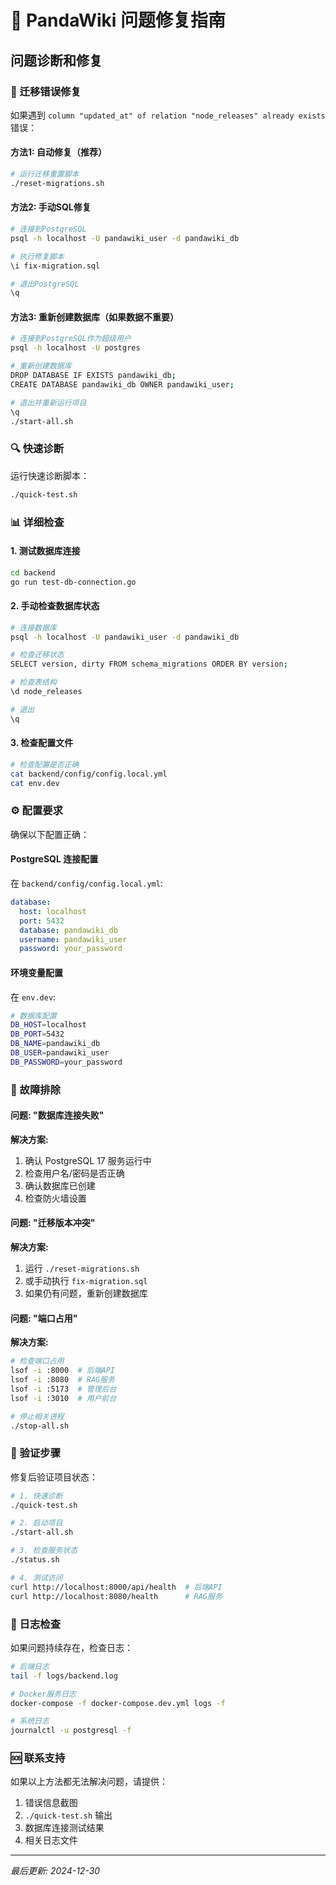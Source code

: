 # 🔧 PandaWiki 问题修复指南

## 问题诊断和修复

### 🚨 迁移错误修复

如果遇到 `column "updated_at" of relation "node_releases" already exists` 错误：

#### 方法1: 自动修复（推荐）
```bash
# 运行迁移重置脚本
./reset-migrations.sh
```

#### 方法2: 手动SQL修复
```bash
# 连接到PostgreSQL
psql -h localhost -U pandawiki_user -d pandawiki_db

# 执行修复脚本
\i fix-migration.sql

# 退出PostgreSQL
\q
```

#### 方法3: 重新创建数据库（如果数据不重要）
```bash
# 连接到PostgreSQL作为超级用户
psql -h localhost -U postgres

# 重新创建数据库
DROP DATABASE IF EXISTS pandawiki_db;
CREATE DATABASE pandawiki_db OWNER pandawiki_user;

# 退出并重新运行项目
\q
./start-all.sh
```

### 🔍 快速诊断

运行快速诊断脚本：
```bash
./quick-test.sh
```

### 📊 详细检查

#### 1. 测试数据库连接
```bash
cd backend
go run test-db-connection.go
```

#### 2. 手动检查数据库状态
```bash
# 连接数据库
psql -h localhost -U pandawiki_user -d pandawiki_db

# 检查迁移状态
SELECT version, dirty FROM schema_migrations ORDER BY version;

# 检查表结构
\d node_releases

# 退出
\q
```

#### 3. 检查配置文件
```bash
# 检查配置是否正确
cat backend/config/config.local.yml
cat env.dev
```

### ⚙️ 配置要求

确保以下配置正确：

#### PostgreSQL 连接配置
在 `backend/config/config.local.yml`:
```yaml
database:
  host: localhost
  port: 5432
  database: pandawiki_db
  username: pandawiki_user
  password: your_password
```

#### 环境变量配置
在 `env.dev`:
```bash
# 数据库配置
DB_HOST=localhost
DB_PORT=5432
DB_NAME=pandawiki_db
DB_USER=pandawiki_user
DB_PASSWORD=your_password
```

### 🏥 故障排除

#### 问题: "数据库连接失败"
**解决方案:**
1. 确认 PostgreSQL 17 服务运行中
2. 检查用户名/密码是否正确
3. 确认数据库已创建
4. 检查防火墙设置

#### 问题: "迁移版本冲突"
**解决方案:**
1. 运行 `./reset-migrations.sh`
2. 或手动执行 `fix-migration.sql`
3. 如果仍有问题，重新创建数据库

#### 问题: "端口占用"
**解决方案:**
```bash
# 检查端口占用
lsof -i :8000  # 后端API
lsof -i :8080  # RAG服务
lsof -i :5173  # 管理后台
lsof -i :3010  # 用户前台

# 停止相关进程
./stop-all.sh
```

### 🎯 验证步骤

修复后验证项目状态：

```bash
# 1. 快速诊断
./quick-test.sh

# 2. 启动项目
./start-all.sh

# 3. 检查服务状态
./status.sh

# 4. 测试访问
curl http://localhost:8000/api/health  # 后端API
curl http://localhost:8080/health      # RAG服务
```

### 📝 日志检查

如果问题持续存在，检查日志：
```bash
# 后端日志
tail -f logs/backend.log

# Docker服务日志
docker-compose -f docker-compose.dev.yml logs -f

# 系统日志
journalctl -u postgresql -f
```

### 🆘 联系支持

如果以上方法都无法解决问题，请提供：
1. 错误信息截图
2. `./quick-test.sh` 输出
3. 数据库连接测试结果
4. 相关日志文件

---

*最后更新: 2024-12-30* 